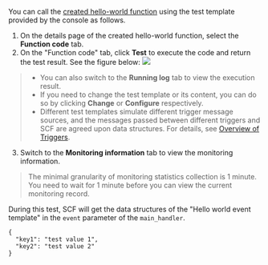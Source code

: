 You can call the [created hello-world function](https://intl.cloud.tencent.com/document/product/583/9204) using the test template provided by the console as follows.
1. On the details page of the created hello-world function, select the **Function code** tab.
2. On the "Function code" tab, click **Test** to execute the code and return the test result. See the figure below:
![](https://main.qcloudimg.com/raw/fc0f04216f8b5c35873bb76e49cde11a.png)
>- You can also switch to the **Running log** tab to view the execution result.
> - If you need to change the test template or its content, you can do so by clicking **Change** or **Configure** respectively.
> - Different test templates simulate different trigger message sources, and the messages passed between different triggers and SCF are agreed upon data structures. For details, see [Overview of Triggers](https://intl.cloud.tencent.com/document/product/583/9705).

3. Switch to the **Monitoring information** tab to view the monitoring information.
>The minimal granularity of monitoring statistics collection is 1 minute. You need to wait for 1 minute before you can view the current monitoring record.

During this test, SCF will get the data structures of the "Hello world event template" in the `event` parameter of the `main_handler`.
```
{
  "key1": "test value 1",
  "key2": "test value 2"
}
```

